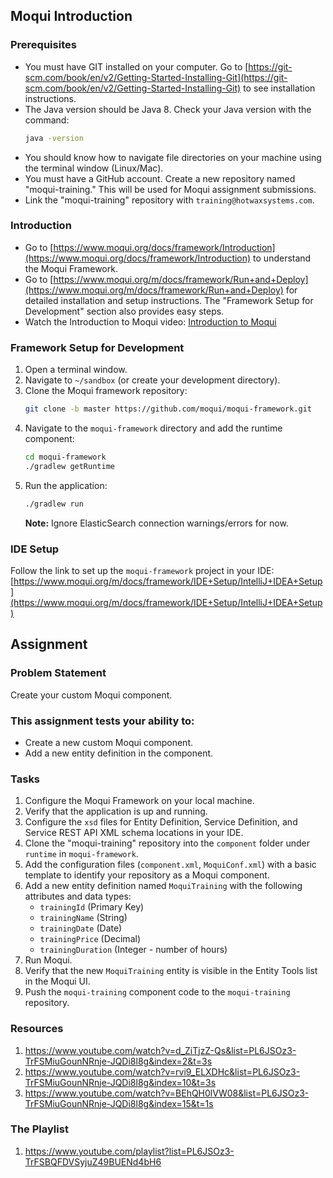 ## Moqui Introduction

### Prerequisites

* You must have GIT installed on your computer. Go to [https://git-scm.com/book/en/v2/Getting-Started-Installing-Git](https://git-scm.com/book/en/v2/Getting-Started-Installing-Git) to see installation instructions.
* The Java version should be Java 8. Check your Java version with the command:
  ```bash
  java -version
  ```
* You should know how to navigate file directories on your machine using the terminal window (Linux/Mac).
* You must have a GitHub account. Create a new repository named "moqui-training." This will be used for Moqui assignment submissions.
* Link the "moqui-training" repository with `training@hotwaxsystems.com`.

### Introduction

* Go to [https://www.moqui.org/docs/framework/Introduction](https://www.moqui.org/docs/framework/Introduction) to understand the Moqui Framework.
* Go to [https://www.moqui.org/m/docs/framework/Run+and+Deploy](https://www.moqui.org/m/docs/framework/Run+and+Deploy) for detailed installation and setup instructions. The "Framework Setup for Development" section also provides easy steps.
* Watch the Introduction to Moqui video: [Introduction to Moqui](https://www.youtube.com/watch?v=Q2ZM4BcVoCg)

### Framework Setup for Development

1. Open a terminal window.
2. Navigate to `~/sandbox` (or create your development directory).
3. Clone the Moqui framework repository:
   ```bash
   git clone -b master https://github.com/moqui/moqui-framework.git
   ```
4. Navigate to the `moqui-framework` directory and add the runtime component:
   ```bash
   cd moqui-framework
   ./gradlew getRuntime
   ```
5. Run the application:
   ```bash
   ./gradlew run
   ```
   **Note:** Ignore ElasticSearch connection warnings/errors for now.

### IDE Setup

Follow the link to set up the `moqui-framework` project in your IDE: [https://www.moqui.org/m/docs/framework/IDE+Setup/IntelliJ+IDEA+Setup](https://www.moqui.org/m/docs/framework/IDE+Setup/IntelliJ+IDEA+Setup)

## Assignment

### Problem Statement

Create your custom Moqui component.

### This assignment tests your ability to:

* Create a new custom Moqui component.
* Add a new entity definition in the component.

### Tasks

1. Configure the Moqui Framework on your local machine.
2. Verify that the application is up and running.
3. Configure the `xsd` files for Entity Definition, Service Definition, and Service REST API XML schema locations in your IDE.
4. Clone the "moqui-training" repository into the `component` folder under `runtime` in `moqui-framework`.
5. Add the configuration files (`component.xml`, `MoquiConf.xml`) with a basic template to identify your repository as a Moqui component.
6. Add a new entity definition named `MoquiTraining` with the following attributes and data types:
   * `trainingId` (Primary Key)
   * `trainingName` (String)
   * `trainingDate` (Date)
   * `trainingPrice` (Decimal)
   * `trainingDuration` (Integer - number of hours)
7. Run Moqui.
8. Verify that the new `MoquiTraining` entity is visible in the Entity Tools list in the Moqui UI.
9. Push the `moqui-training` component code to the `moqui-training` repository.


### Resources 
1. https://www.youtube.com/watch?v=d_ZiTjzZ-Qs&list=PL6JSOz3-TrFSMiuGounNRnje-JQDi8l8g&index=2&t=3s
2. https://www.youtube.com/watch?v=rvi9_ELXDHc&list=PL6JSOz3-TrFSMiuGounNRnje-JQDi8l8g&index=10&t=3s
3. https://www.youtube.com/watch?v=BEhQH0lVW08&list=PL6JSOz3-TrFSMiuGounNRnje-JQDi8l8g&index=15&t=1s

### The Playlist
1. https://www.youtube.com/playlist?list=PL6JSOz3-TrFSBQFDVSyjuZ49BUENd4bH6
